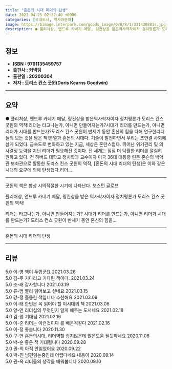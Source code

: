 ```yaml
---
title: "혼돈의 시대 리더의 탄생"
date: 2021-04-25 02:32:40 +0900
categories: [국내도서, 역사와문화]
image: https://bimage.interpark.com/goods_image/0/8/8/1/331430881s.jpg
description: ● 퓰리처상, 앤드루 카네기 메달, 링컨상을 받은역사학자이자 정치평론가 도리스 컨스 굿윈의 역작!리더는 타고나는가, 아니면 만들어지는가?시대가 리더를 만드는가, 아니면 리더가 시대를 만드는가?도리스 컨스 굿윈이 반세기 동안 혼신의 힘을 다해 연구한리더들의 모든 것을 담은 책!분열과 혼
---
```


## **정보**

- **ISBN : 9791135459757**
- **출판사 : 커넥팅**
- **출판일 : 20200304**
- **저자 : 도리스 컨스 굿윈(Doris Kearns Goodwin)**

------



## **요약**

●  퓰리처상, 앤드루 카네기 메달, 링컨상을 받은역사학자이자 정치평론가 도리스 컨스 굿윈의 역작!리더는 타고나는가, 아니면 만들어지는가?시대가 리더를 만드는가, 아니면 리더가 시대를 만드는가?도리스 컨스 굿윈이 반세기 동안 혼신의 힘을 다해 연구한리더들의 모든 것을 담은 책!분열과 혼돈의 시대다. 기술이 발전하면서 우리는 초연결 사회에 살게 되었다. 급속도로 변화하고 있는 지금, 세상은 혼란스럽다. 뛰어난 위기관리 및 의사결정 능력을 지닌 리더가 필요해진 것이다. 전 세계는 점점 더 탁월한 리더를 절실히 원하고 있다. 전 하버드 대학교 정치학과 교수이자 미국 36대 대통령 린든 존슨의 백악관 보좌관으로 활동한 도리스 컨스 굿윈의 역작, [혼돈의 시대 리더의 탄생]은 이와 같은 시대의 요구에 의해 탄생했다.리더...

------

굿윈의 책은 항상 시의적절한 시기에 나타난다.
보스턴 글로브

퓰리처상, 앤드루 카네기 메달, 링컨상을 받은
역사학자이자 정치평론가 도리스 컨스 굿윈의 역작!

리더는 타고나는가, 아니면 만들어지는가?
시대가 리더를 만드는가, 아니면 리더가 시대를 만드는가?
도리스 컨스 굿윈이 반세기 동안 혼신의 힘을... 

------


혼돈의 시대 리더의 탄생 

------


## **리뷰** 

5.0 이-영 책이 두껍군요 2021.03.26 <br/>5.0 김-주 기다리고 기다린 책이다.  2021.03.24 <br/>5.0 조-래 감사합니다  2021.03.19 <br/>5.0 류-범 빨리 읽어보고 싶네요 2021.03.15 <br/>5.0 강-정 훌륭한 책입니다 추천해요 2021.03.09 <br/>5.0 이-태 한번은 꼭 읽어야 할 이시대의 책 2021.03.06 <br/>5.0 양-언 리더십의 무엇인지 알게 해주는 도서네요 2021.02.18 <br/>4.0 김-엽 기대됨 2021.02.16 <br/>5.0 이-준 리더는 이런것이다 를 배운걱같다 2021.02.16 <br/>5.0 이-정 좋습니다 2020.11.30 <br/>5.0 구-연 혼돈의시대, 리더역할 쉽지않은데 많은도움 될듯하네요 2020.11.06 <br/>5.0 박-순 좋은 책 기대됩니다 2020.09.28 <br/>2.0 권-의 아직 안읽었어요 2020.09.22 <br/>4.0 박-진 남편읽는중인데 어렵다네요 내용이 2020.09.14 <br/>5.0 권-옥 리더들의 생각을 배워봅니다 2020.09.10 <br/>